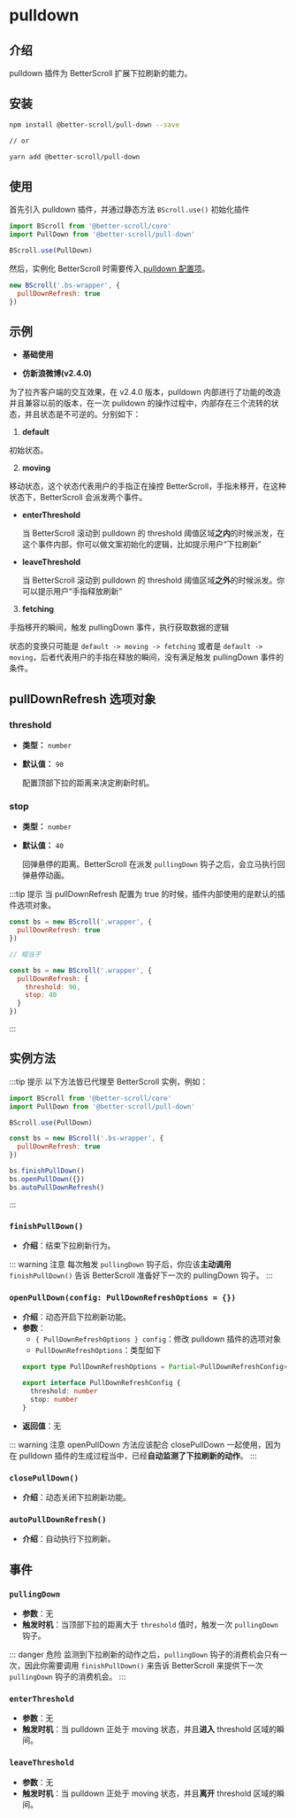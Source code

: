 # pulldown

## 介绍

pulldown 插件为 BetterScroll 扩展下拉刷新的能力。

## 安装

```bash
npm install @better-scroll/pull-down --save

// or

yarn add @better-scroll/pull-down
```

## 使用

首先引入 pulldown 插件，并通过静态方法 `BScroll.use()` 初始化插件

```js
import BScroll from '@better-scroll/core'
import PullDown from '@better-scroll/pull-down'

BScroll.use(PullDown)
```

然后，实例化 BetterScroll 时需要传入[ pulldown 配置项](./pulldown.html#pulldownrefresh-选项对象)。

```js
new BScroll('.bs-wrapper', {
  pullDownRefresh: true
})
```

## 示例

- **基础使用**

<demo qrcode-url="pulldown/default" :render-code="true">
  <template slot="code-template">
    <<< @/examples/vue/components/pulldown/default.vue?template
  </template>
  <template slot="code-script">
    <<< @/examples/vue/components/pulldown/default.vue?script
  </template>
  <template slot="code-style">
    <<< @/examples/vue/components/pulldown/default.vue?style
  </template>
  <pulldown-default slot="demo"></pulldown-default>
</demo>

- **仿新浪微博(v2.4.0)**

<demo qrcode-url="pulldown/sina">
  <template slot="code-template">
    <<< @/examples/vue/components/pulldown/sina-weibo.vue?template
  </template>
  <template slot="code-script">
    <<< @/examples/vue/components/pulldown/sina-weibo.vue?script
  </template>
  <template slot="code-style">
    <<< @/examples/vue/components/pulldown/sina-weibo.vue?style
  </template>
  <pulldown-sina-weibo slot="demo"></pulldown-sina-weibo>
</demo>

为了拉齐客户端的交互效果，在 v2.4.0 版本，pulldown 内部进行了功能的改造并且兼容以前的版本，在一次 pulldown 的操作过程中，内部存在三个流转的状态，并且状态是不可逆的。分别如下：

1. **default**

  初始状态。

2. **moving**

  移动状态，这个状态代表用户的手指正在操控 BetterScroll，手指未移开，在这种状态下，BetterScroll 会派发两个事件。

  - **enterThreshold**

    当 BetterScroll 滚动到 pulldown 的 threshold 阈值区域**之内**的时候派发，在这个事件内部，你可以做文案初始化的逻辑，比如提示用户“下拉刷新”
  
  - **leaveThreshold**

    当 BetterScroll 滚动到 pulldown 的 threshold 阈值区域**之外**的时候派发。你可以提示用户“手指释放刷新”

3. **fetching**

  手指移开的瞬间，触发 pullingDown 事件，执行获取数据的逻辑

状态的变换只可能是 `default -> moving -> fetching` 或者是 `default -> moving`，后者代表用户的手指在释放的瞬间，没有满足触发 pullingDown 事件的条件。



## pullDownRefresh 选项对象

### threshold

  - **类型：** `number`
  - **默认值：** `90`

    配置顶部下拉的距离来决定刷新时机。

### stop

  - **类型：** `number`
  - **默认值：** `40`

    回弹悬停的距离。BetterScroll 在派发 `pullingDown` 钩子之后，会立马执行回弹悬停动画。

:::tip 提示
当 pullDownRefresh 配置为 true 的时候，插件内部使用的是默认的插件选项对象。

```js
const bs = new BScroll('.wrapper', {
  pullDownRefresh: true
})

// 相当于

const bs = new BScroll('.wrapper', {
  pullDownRefresh: {
    threshold: 90,
    stop: 40
  }
})
```
:::

## 实例方法

:::tip 提示
以下方法皆已代理至 BetterScroll 实例，例如：

```js
import BScroll from '@better-scroll/core'
import PullDown from '@better-scroll/pull-down'

BScroll.use(PullDown)

const bs = new BScroll('.bs-wrapper', {
  pullDownRefresh: true
})

bs.finishPullDown()
bs.openPullDown({})
bs.autoPullDownRefresh()
```
:::

### `finishPullDown()`

  - **介绍**：结束下拉刷新行为。

::: warning 注意
每次触发 `pullingDown` 钩子后，你应该**主动调用** `finishPullDown()` 告诉 BetterScroll 准备好下一次的 pullingDown 钩子。
:::

### `openPullDown(config: PullDownRefreshOptions = {})`

  - **介绍**：动态开启下拉刷新功能。
  - **参数**：
    - `{ PullDownRefreshOptions } config`：修改 pulldown 插件的选项对象
    - `PullDownRefreshOptions`：类型如下
    ```typescript
    export type PullDownRefreshOptions = Partial<PullDownRefreshConfig> | true

    export interface PullDownRefreshConfig {
      threshold: number
      stop: number
    }
    ```
  - **返回值**：无

::: warning 注意
openPullDown 方法应该配合 closePullDown 一起使用，因为在 pulldown 插件的生成过程当中，已经**自动监测了下拉刷新的动作**。
:::

### `closePullDown()`

  - **介绍**：动态关闭下拉刷新功能。

### `autoPullDownRefresh()`

  - **介绍**：自动执行下拉刷新。

## 事件

### `pullingDown`

- **参数**：无
- **触发时机**：当顶部下拉的距离大于 `threshold` 值时，触发一次 `pullingDown` 钩子。

::: danger 危险
监测到下拉刷新的动作之后，`pullingDown` 钩子的消费机会只有一次，因此你需要调用 `finishPullDown()` 来告诉 BetterScroll 来提供下一次 `pullingDown` 钩子的消费机会。
:::

### `enterThreshold` <Badge text='2.4.0' />

- **参数**：无
- **触发时机**：当 pulldown 正处于 moving 状态，并且**进入** threshold 区域的瞬间。

### `leaveThreshold` <Badge text='2.4.0' />

- **参数**：无
- **触发时机**：当 pulldown 正处于 moving 状态，并且**离开** threshold 区域的瞬间。